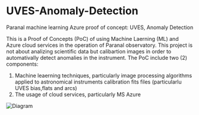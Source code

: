 # UVES-Anomaly-Detection

Paranal machine learning Azure proof of concept: UVES, Anomaly Detection

This is a Proof of Concepts (PoC) of using Machine Laerning (ML) and Azure cloud services in the operation of Paranal observatory. This project is not about analizing scientific data but calibartion images in order to automativally detect anomalies in the instrument. The PoC include two (2) components:

1. Machine leaerning techniques, particularly image processing algorithms applied to astronomical instruments calibration fits files (particularlu UVES bias,flats and arcs)
2. The usage of cloud services, particularly MS Azure 


![Diagram](https://epena-eso.github.io/UVES_anomaly_detection.svg)

